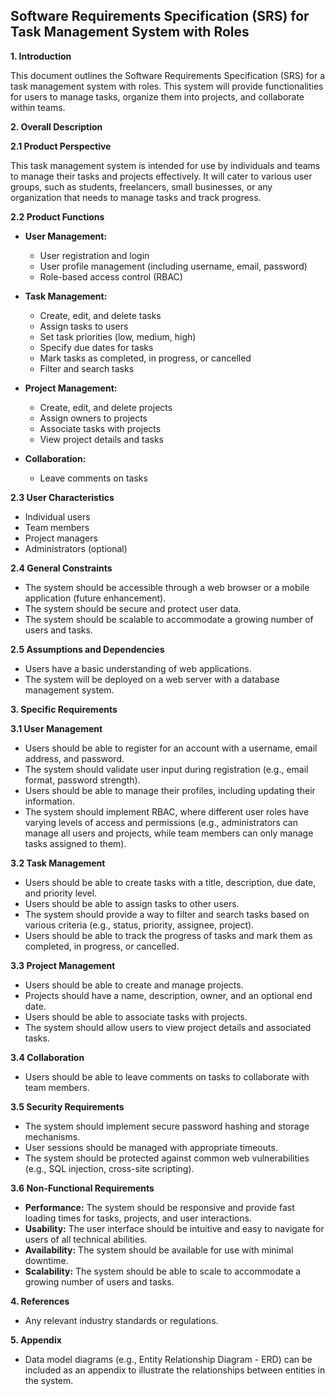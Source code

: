 ## Software Requirements Specification (SRS) for Task Management System with Roles

**1. Introduction**

This document outlines the Software Requirements Specification (SRS) for a task management system with roles. This system will provide functionalities for users to manage tasks, organize them into projects, and collaborate within teams.

**2. Overall Description**

**2.1 Product Perspective**

This task management system is intended for use by individuals and teams to manage their tasks and projects effectively. It will cater to various user groups, such as students, freelancers, small businesses, or any organization that needs to manage tasks and track progress.

**2.2 Product Functions**

* **User Management:**
    * User registration and login
    * User profile management (including username, email, password)
    * Role-based access control (RBAC)

* **Task Management:**
    * Create, edit, and delete tasks
    * Assign tasks to users
    * Set task priorities (low, medium, high)
    * Specify due dates for tasks
    * Mark tasks as completed, in progress, or cancelled
    * Filter and search tasks

* **Project Management:**
    * Create, edit, and delete projects
    * Assign owners to projects
    * Associate tasks with projects
    * View project details and tasks

* **Collaboration:**
    * Leave comments on tasks

**2.3 User Characteristics**

* Individual users
* Team members
* Project managers
* Administrators (optional)

**2.4 General Constraints**

* The system should be accessible through a web browser or a mobile application (future enhancement).
* The system should be secure and protect user data.
* The system should be scalable to accommodate a growing number of users and tasks.

**2.5 Assumptions and Dependencies**

* Users have a basic understanding of web applications.
* The system will be deployed on a web server with a database management system.

**3. Specific Requirements**

**3.1 User Management**

* Users should be able to register for an account with a username, email address, and password.
* The system should validate user input during registration (e.g., email format, password strength).
* Users should be able to manage their profiles, including updating their information.
* The system should implement RBAC, where different user roles have varying levels of access and permissions (e.g., administrators can manage all users and projects, while team members can only manage tasks assigned to them).

**3.2 Task Management**

* Users should be able to create tasks with a title, description, due date, and priority level.
* Users should be able to assign tasks to other users.
* The system should provide a way to filter and search tasks based on various criteria (e.g., status, priority, assignee, project).
* Users should be able to track the progress of tasks and mark them as completed, in progress, or cancelled.

**3.3 Project Management**

* Users should be able to create and manage projects.
* Projects should have a name, description, owner, and an optional end date.
* Users should be able to associate tasks with projects.
* The system should allow users to view project details and associated tasks.

**3.4 Collaboration**

* Users should be able to leave comments on tasks to collaborate with team members.

**3.5 Security Requirements**

* The system should implement secure password hashing and storage mechanisms.
* User sessions should be managed with appropriate timeouts.
* The system should be protected against common web vulnerabilities (e.g., SQL injection, cross-site scripting).

**3.6 Non-Functional Requirements**

* **Performance:** The system should be responsive and provide fast loading times for tasks, projects, and user interactions.
* **Usability:** The user interface should be intuitive and easy to navigate for users of all technical abilities.
* **Availability:** The system should be available for use with minimal downtime.
* **Scalability:** The system should be able to scale to accommodate a growing number of users and tasks.

**4. References**

* Any relevant industry standards or regulations.

**5. Appendix**

* Data model diagrams (e.g., Entity Relationship Diagram - ERD) can be included as an appendix to illustrate the relationships between entities in the system.
